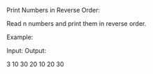  Print Numbers in Reverse Order:


Read n numbers and print them in reverse order.

Example:


Input:                Output:


3
10                     30 20 10
20
30